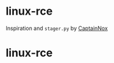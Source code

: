# linux-rce
Inspiration and ```stager.py``` by [CaptainNox](https://github.com/CaptainNox/Fileless)
# linux-rce
